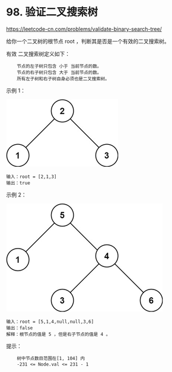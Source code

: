 # 98. 验证二叉搜索树
https://leetcode-cn.com/problems/validate-binary-search-tree/

给你一个二叉树的根节点 root ，判断其是否是一个有效的二叉搜索树。

有效 二叉搜索树定义如下：
```
    节点的左子树只包含 小于 当前节点的数。
    节点的右子树只包含 大于 当前节点的数。
    所有左子树和右子树自身必须也是二叉搜索树。
```


示例 1：

![tree1](tree1.png)

```
输入：root = [2,1,3]
输出：true
```

示例 2：

![tree2](tree2.png)

```
输入：root = [5,1,4,null,null,3,6]
输出：false
解释：根节点的值是 5 ，但是右子节点的值是 4 。
```


提示：
```
    树中节点数目范围在[1, 104] 内
    -231 <= Node.val <= 231 - 1
```
